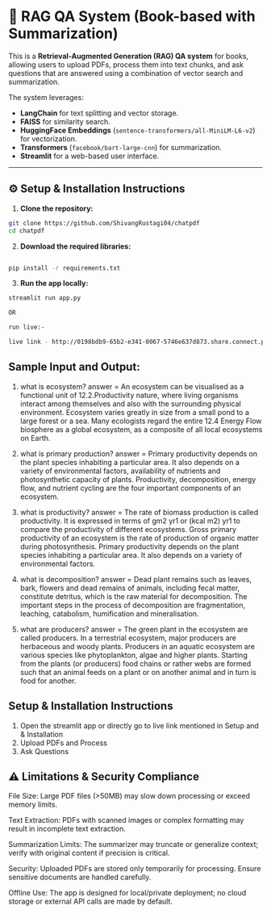 # 📖 RAG QA System (Book-based with Summarization)

This is a **Retrieval-Augmented Generation (RAG) QA system** for books, allowing users to upload PDFs, process them into text chunks, and ask questions that are answered using a combination of vector search and summarization.

The system leverages:
- **LangChain** for text splitting and vector storage.
- **FAISS** for similarity search.
- **HuggingFace Embeddings** (`sentence-transformers/all-MiniLM-L6-v2`) for vectorization.
- **Transformers** (`facebook/bart-large-cnn`) for summarization.
- **Streamlit** for a web-based user interface.

---

## ⚙️ Setup & Installation Instructions

1. **Clone the repository:**
```bash
git clone https://github.com/ShivangRustagi04/chatpdf
cd chatpdf
```

2. **Download the required libraries:**
```bash

pip install -r requirements.txt

```
3. **Run the app locally:**
```bash
streamlit run app.py

OR 

run live:-

live link - http://0198bdb9-65b2-e341-0067-5746e637d873.share.connect.posit.cloud:80


```




## Sample Input and Output:

1. what is ecosystem?
answer = An ecosystem can be visualised as a functional unit of 12.2.Productivity nature, where living organisms interact among themselves and also with the surrounding physical environment. Ecosystem varies greatly in size from a small pond to a large forest or a sea. Many ecologists regard the entire 12.4 Energy Flow biosphere as a global ecosystem, as a composite of all local ecosystems on Earth.

2. what is primary production?
answer = Primary productivity depends on the plant species inhabiting a particular area. It also depends on a variety of environmental factors, availability of nutrients and photosynthetic capacity of plants. Productivity, decomposition, energy flow, and nutrient cycling are the four important components of an ecosystem.

3. what is productivity?
answer = The rate of biomass production is called productivity. It is expressed in terms of gm2 yr1 or (kcal m2) yr1 to compare the productivity of different ecosystems. Gross primary productivity of an ecosystem is the rate of production of organic matter during photosynthesis. Primary productivity depends on the plant species inhabiting a particular area. It also depends on a variety of environmental factors.

4. what is decomposition?
answer = Dead plant remains such as leaves, bark, flowers and dead remains of animals, including fecal matter, constitute detritus, which is the raw material for decomposition. The important steps in the process of decomposition are fragmentation, leaching, catabolism, humification and mineralisation.

5. what are producers?
answer = The green plant in the ecosystem are called producers. In a terrestrial ecosystem, major producers are herbaceous and woody plants. Producers in an aquatic ecosystem are various species like phytoplankton, algae and higher plants. Starting from the plants (or producers) food chains or rather webs are formed such that an animal feeds on a plant or on another animal and in turn is food for another.
## Setup & Installation Instructions
1. Open the streamlit app or directly go to live link mentioned in Setup and & Installation
2. Upload PDFs and Process
3. Ask Questions

## ⚠️ Limitations & Security Compliance

File Size: Large PDF files (>50MB) may slow down processing or exceed memory limits.

Text Extraction: PDFs with scanned images or complex formatting may result in incomplete text extraction.

Summarization Limits: The summarizer may truncate or generalize context; verify with original content if precision is critical.

Security: Uploaded PDFs are stored only temporarily for processing. Ensure sensitive documents are handled carefully.

Offline Use: The app is designed for local/private deployment; no cloud storage or external API calls are made by default.